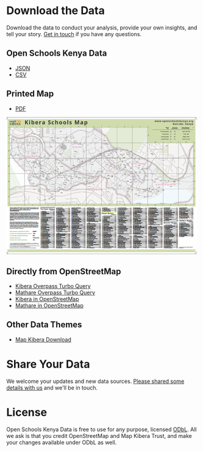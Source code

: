 Download the Data
=================

Download the data to conduct your analysis, provide your own insights, and tell your story. <a href="mailto:contact@mapkibera.org">Get in touch</a> if you have any questions.

## Open Schools Kenya Data
* [JSON](/schools.json)
* [CSV](/data/schools.csv)

## Printed Map

* [PDF](/static/blog-images/kibera_schools_a1_final.pdf)

<img width="500" src="/static/blog-images/poster.png" />

## Directly from OpenStreetMap
* [Kibera Overpass Turbo Query](http://overpass-turbo.eu/s/7LO)
* [Mathare Overpass Turbo Query](http://overpass-turbo.eu/s/rMZ)
* [Kibera in OpenStreetMap](http://www.openstreetmap.org/#map=15/-1.3143/36.7910)
* [Mathare in OpenStreetMap](http://www.openstreetmap.org/#map=15/-1.2580/36.8600)

## Other Data Themes
* [Map Kibera Download](http://mapkibera.org/theme/download/)

Share Your Data
==========

We welcome your updates and new data sources. [Please shared some details with us](https://docs.google.com/forms/d/1A-7reXhBCLIIQZo_jlW5MgdsTS9QLHih7CY0EA4cIj0/viewform) and we'll be in touch.

License
=======

Open Schools Kenya Data is free to use for any purpose, licensed  [ODbL](http://opendatacommons.org/licenses/odbl/). All we ask is that you credit OpenStreetMap and Map Kibera Trust, and make your changes available under ODbL as well.
